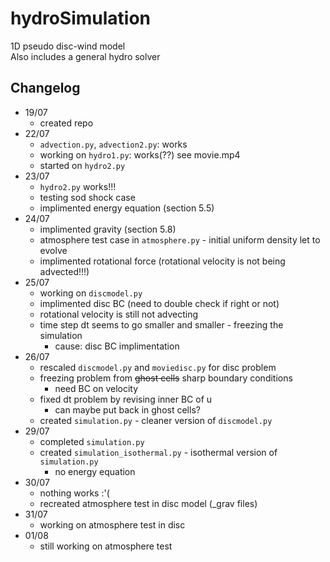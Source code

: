 # hydroSimulation  
1D pseudo disc-wind model  
Also includes a general hydro solver  

## Changelog  
* 19/07  
    * created repo  
* 22/07  
    * ```advection.py```, ```advection2.py```: works  
    * working on ```hydro1.py```: works(??) see movie.mp4  
    * started on ```hydro2.py```  
* 23/07  
    * ```hydro2.py``` works!!!  
    * testing sod shock case  
    * implimented energy equation (section 5.5)  
* 24/07  
    * implimented gravity (section 5.8)  
    * atmosphere test case in ```atmosphere.py``` - initial uniform density let to evolve  
    * implimented rotational force (rotational velocity is not being advected!!!)   
* 25/07  
    * working on ```discmodel.py```  
    * implimented disc BC (need to double check if right or not)  
    * rotational velocity is still not advecting  
    * time step dt seems to go smaller and smaller - freezing the simulation  
        * cause: disc BC implimentation  
* 26/07  
    * rescaled ```discmodel.py``` and ```moviedisc.py``` for disc problem  
    * freezing problem from ~~ghost cells~~ sharp boundary conditions  
        * need BC on velocity  
    * fixed dt problem by revising inner BC of u  
        * can maybe put back in ghost cells?  
    * created ```simulation.py``` - cleaner version of ```discmodel.py```  
* 29/07  
    * completed ```simulation.py```  
    * created ```simulation_isothermal.py``` - isothermal version of ```simulation.py```  
        * no energy equation  
* 30/07  
    * nothing works :'(  
    * recreated atmosphere test in disc model (_grav files)  
* 31/07  
    * working on atmosphere test in disc  
* 01/08  
    * still working on atmosphere test  
